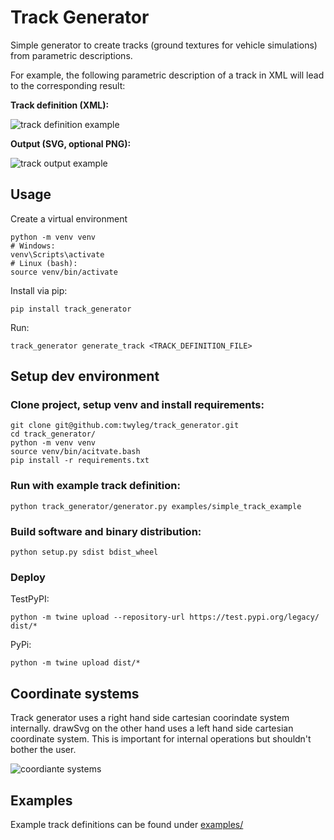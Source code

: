 # Track Generator

Simple generator to create tracks (ground textures for vehicle simulations)
from parametric descriptions.

For example, the following parametric description of a track in XML will lead
to the corresponding result:

**Track definition (XML):**

![track definition example](doc/img/png/track_definition_example_0.png)

**Output (SVG, optional PNG):**

![track output example](doc/img/png/track_output_example_0.png)

## Usage

Create a virtual environment

    python -m venv venv
    # Windows:
    venv\Scripts\activate
    # Linux (bash):
    source venv/bin/activate

Install via pip:

    pip install track_generator

Run:

    track_generator generate_track <TRACK_DEFINITION_FILE>

## Setup dev environment

### Clone project, setup venv and install requirements:

    git clone git@github.com:twyleg/track_generator.git
    cd track_generator/
    python -m venv venv
    source venv/bin/acitvate.bash
    pip install -r requirements.txt

### Run with example track definition:

    python track_generator/generator.py examples/simple_track_example

### Build software and binary distribution:

    python setup.py sdist bdist_wheel

### Deploy

TestPyPI:

    python -m twine upload --repository-url https://test.pypi.org/legacy/ dist/*
    
PyPi:

    python -m twine upload dist/*

    

## Coordinate systems

Track generator uses a right hand side cartesian coorindate system internally. drawSvg on the other hand uses a
left hand side cartesian coordinate system. This is important for internal operations but shouldn't bother the user.

![coordiante systems](doc/img/svg/coordinate_systems.svg)

## Examples

Example track definitions can be found under [examples/](examples/)